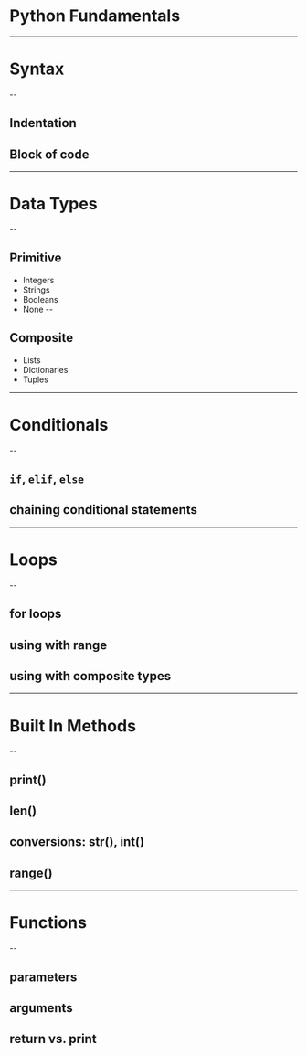 
# Python Fundamentals
---
# Syntax
--
## Indentation
## Block of code
---
# Data Types
--
## Primitive
- Integers
- Strings
- Booleans
- None
--
## Composite
- Lists
- Dictionaries
- Tuples
---
# Conditionals
--
## `if`, `elif`, `else`
## chaining conditional statements
---
# Loops
--
## for loops
## using with range
## using with composite types
---
# Built In Methods
--
## print()
## len()
## conversions: str(), int()
## range()
---
# Functions
--
## parameters
## arguments
## return vs. print
